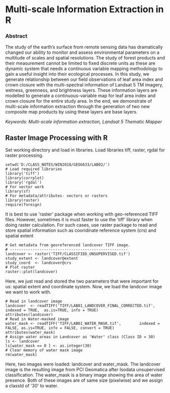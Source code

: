 # Multi-scale Information Extraction in R

### Abstract

The study of the earth’s surface from remote sensing data has dramatically changed our ability to monitor and assess environmental parameters on a multitude of scales and spatial resolutions. The study of forest products and their measurement cannot be limited to fixed discrete units as these are dynamic system that needs a continuous variable mapping methodology to gain a useful insight into their ecological processes. In this study, we generate relationship between our field observations of leaf area index and crown closure with the multi-spectral information of Landsat 5 TM imagery, wetness, greenness, and brightness layers. These information layers are modelled to generate a continuous-variable map for leaf area index and crown closure for the entire study area. In the end, we demonstrate of multi-scale information extraction through the generation of two new composite map products by using these layers are base layers.

*Keywords: Multi-scale information extraction, Landsat 5 Thematic Mapper*

## Raster Image Processing with R

Set working directory and load in libraries. Load libraries tiff, raster, rgdal for raster processing. 

```{r Load }
setwd('D:/CLASS_NOTES/WIN2018/GEOG633/LAB02/')
# Load required libraries
library('tiff')
library(corrplot)
library('rgdal')
# For vector work
library(sf)
# For metadata/attributes- vectors or rasters
library(raster)
require(foreign)
```
It is best to use 'raster' package when working with geo-referenced TIFF files. However, sometimes it is must faster to use the 'tiff' library when doing raster calculation. For such cases, use raster package to read and store spatial information such as cooridinate reference system (crs) and spatial extent

```{r}
# Get metadata from georeferenced landcover TIFF image.
# ----------------------------------------------------
landcover <- raster('TIFF/CLASSIFIED_UNSUPERVISED.tif')
study_extent <- landcover@extent
study_coord  <- landcover@crs
# Plot raster
raster::plot(landcover)
```
Here, we just read and stored the two parameters that were important for us: spatial extent and coordinate system. Now, we load the landcovr image we want to work with. 

```{r}
# Read in landcover image
landcover  <- readTIFF('TIFF/LAB01_LANDCOVER_FINAL_CORRECTED.tif', indexed = TRUE,  as.is=TRUE, info = TRUE)
attributes(landcover)
# Read in Water-masked image
water_mask <- readTIFF('TIFF/LAB01_WATER_MASK.tif',        indexed = FALSE, as.is=TRUE, info = FALSE, convert = TRUE)
attributes(water_mask)
# Assign water areas in Landcover as 'Water' class (Class ID = 30)
ls <- landcover
ls[water_mask == 0 ] <- as.integer(30)
# Clear memory of water mask image
rm(water_mask)
```

Here, two images were loaded: landcover and water_mask. The landcover image is the resulting image from PCI Geomatica after Isodata unsupervised classification. The water_mask is a binary image showing the area of water presence. Both of these images are of same size (pixelwise) and we assign a classId of '30' to water. 
